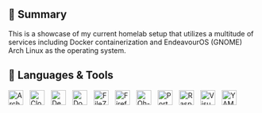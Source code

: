 ## 📃 Summary
<p>
  This is a showcase of my current homelab setup that utilizes a multitude of services including Docker containerization and EndeavourOS (GNOME) Arch Linux as the operating system.
</p>

## 🧰 Languages & Tools

<img align="left" alt="Arch Linux" title="Arch Linux" width="30px" style="padding-right:10px;" src="https://cdn.jsdelivr.net/gh/devicons/devicon@latest/icons/archlinux/archlinux-original.svg"/>

<img align="left" alt="Cloudflare" title="Cloudflare" width="30px" style="padding-right:10px;" src="https://cdn.jsdelivr.net/gh/devicons/devicon@latest/icons/cloudflare/cloudflare-original.svg"/>

<img align="left" alt="Debian" title="Debian" width="30px" style="padding-right:10px;" src="https://cdn.jsdelivr.net/gh/devicons/devicon@latest/icons/debian/debian-original.svg"/>

<img align="left" alt="Docker" title="Docker" width="30px" style="padding-right:10px;" src="https://cdn.jsdelivr.net/gh/devicons/devicon@latest/icons/docker/docker-original.svg"/>

<img align="left" alt="FileZilla" title="FileZilla" width="30px" style="padding-right:10px;" src="https://cdn.jsdelivr.net/gh/devicons/devicon@latest/icons/filezilla/filezilla-original.svg"/>

<img align="left" alt="Firefox" title="Firefox" width="30px" style="padding-right:10px;" src="https://cdn.jsdelivr.net/gh/devicons/devicon@latest/icons/firefox/firefox-original.svg"/>

<img align="left" alt="Oh-My-Zsh" title="Oh-My-Zsh" width="30px" style="padding-right:10px;" src="https://cdn.jsdelivr.net/gh/devicons/devicon@latest/icons/ohmyzsh/ohmyzsh-original.svg"/>

<img align="left" alt="Portainer" title="Portainer" width="30px" style="padding-right:10px;" src="https://cdn.jsdelivr.net/gh/devicons/devicon@latest/icons/portainer/portainer-original.svg"/>

<img align="left" alt="Raspberry Pi" title="Raspberry Pi" width="30px" style="padding-right:10px;" src="https://cdn.jsdelivr.net/gh/devicons/devicon@latest/icons/raspberrypi/raspberrypi-original.svg"/>

<img align="left" alt="Visual Studio Code" title="Visual Studio Code" width="30px" style="padding-right:10px;" src="https://cdn.jsdelivr.net/gh/devicons/devicon@latest/icons/vscode/vscode-original.svg"/>

<img align="left" alt="YAML" title="YAML" width="30px" style="padding-right:10px;" src="https://cdn.jsdelivr.net/gh/devicons/devicon@latest/icons/yaml/yaml-original.svg"/>
